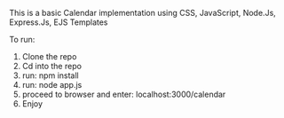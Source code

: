 This is a basic Calendar implementation using CSS, JavaScript, Node.Js, Express.Js, EJS Templates

To run:

1. Clone the repo
3. Cd into the repo
4. run: npm install
5. run: node app.js
6. proceed to browser and enter: localhost:3000/calendar
7. Enjoy
